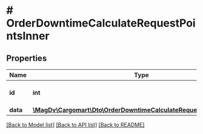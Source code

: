 # # OrderDowntimeCalculateRequestPointsInner

## Properties

Name | Type | Description | Notes
------------ | ------------- | ------------- | -------------
**id** | **int** | Числовой идентификатор объекта |
**data** | [**\MagDv\Cargomart\Dto\OrderDowntimeCalculateRequestPointsInnerData**](OrderDowntimeCalculateRequestPointsInnerData.md) |  | [optional]

[[Back to Model list]](../../README.md#models) [[Back to API list]](../../README.md#endpoints) [[Back to README]](../../README.md)

